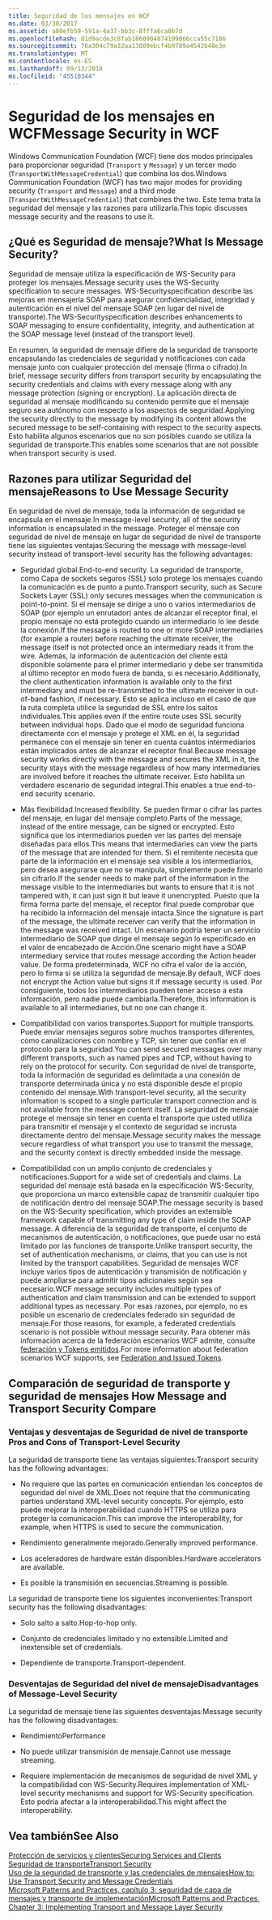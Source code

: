 ```yaml
---
title: Seguridad de los mensajes en WCF
ms.date: 03/30/2017
ms.assetid: a80efb59-591a-4a37-bb3c-8fffa6ca0b7d
ms.openlocfilehash: 81d9acde3c8fab1860904074199066cca55c7186
ms.sourcegitcommit: 76a304c79a32aa13889ebcf4b9789a4542b48e3e
ms.translationtype: MT
ms.contentlocale: es-ES
ms.lasthandoff: 09/13/2018
ms.locfileid: "45510344"
---
```

# <a name="message-security-in-wcf"></a><span data-ttu-id="dc2dc-102">Seguridad de los mensajes en WCF</span><span class="sxs-lookup"><span data-stu-id="dc2dc-102">Message Security in WCF</span></span>
<span data-ttu-id="dc2dc-103">Windows Communication Foundation (WCF) tiene dos modos principales para proporcionar seguridad (`Transport` y `Message`) y un tercer modo (`TransportWithMessageCredential`) que combina los dos.</span><span class="sxs-lookup"><span data-stu-id="dc2dc-103">Windows Communication Foundation (WCF) has two major modes for providing security (`Transport` and `Message`) and a third mode (`TransportWithMessageCredential`) that combines the two.</span></span> <span data-ttu-id="dc2dc-104">Este tema trata la seguridad del mensaje y las razones para utilizarla.</span><span class="sxs-lookup"><span data-stu-id="dc2dc-104">This topic discusses message security and the reasons to use it.</span></span>  
  
## <a name="what-is-message-security"></a><span data-ttu-id="dc2dc-105">¿Qué es Seguridad de mensaje?</span><span class="sxs-lookup"><span data-stu-id="dc2dc-105">What Is Message Security?</span></span>  
 <span data-ttu-id="dc2dc-106">Seguridad de mensaje utiliza la especificación de  WS-Security para proteger los mensajes.</span><span class="sxs-lookup"><span data-stu-id="dc2dc-106">Message security uses the WS-Security specification to secure messages.</span></span> <span data-ttu-id="dc2dc-107">WS-Securityspecification describe las mejoras en mensajería SOAP para asegurar confidencialidad, integridad y autenticación en el nivel del mensaje SOAP (en lugar del nivel de transporte).</span><span class="sxs-lookup"><span data-stu-id="dc2dc-107">The WS-Securityspecification describes enhancements to SOAP messaging to ensure confidentiality, integrity, and authentication at the SOAP message level (instead of the transport level).</span></span>  
  
 <span data-ttu-id="dc2dc-108">En resumen, la seguridad de mensaje difiere de la seguridad de transporte encapsulando las credenciales de seguridad y notificaciones con cada mensaje junto con cualquier protección del mensaje (firma o cifrado).</span><span class="sxs-lookup"><span data-stu-id="dc2dc-108">In brief, message security differs from transport security by encapsulating the security credentials and claims with every message along with any message protection (signing or encryption).</span></span> <span data-ttu-id="dc2dc-109">La aplicación directa de seguridad al mensaje modificando su contenido permite que el mensaje seguro sea autónomo con respecto a los aspectos de seguridad.</span><span class="sxs-lookup"><span data-stu-id="dc2dc-109">Applying the security directly to the message by modifying its content allows the secured message to be self-containing with respect to the security aspects.</span></span> <span data-ttu-id="dc2dc-110">Esto habilita algunos escenarios que no son posibles cuando se utiliza la seguridad de transporte.</span><span class="sxs-lookup"><span data-stu-id="dc2dc-110">This enables some scenarios that are not possible when transport security is used.</span></span>  
  
## <a name="reasons-to-use-message-security"></a><span data-ttu-id="dc2dc-111">Razones para utilizar Seguridad del mensaje</span><span class="sxs-lookup"><span data-stu-id="dc2dc-111">Reasons to Use Message Security</span></span>  
 <span data-ttu-id="dc2dc-112">En seguridad de nivel de mensaje, toda la información de seguridad se encapsula en el mensaje.</span><span class="sxs-lookup"><span data-stu-id="dc2dc-112">In message-level security, all of the security information is encapsulated in the message.</span></span> <span data-ttu-id="dc2dc-113">Proteger el mensaje con seguridad de nivel de mensaje en lugar de seguridad de nivel de transporte tiene las siguientes ventajas:</span><span class="sxs-lookup"><span data-stu-id="dc2dc-113">Securing the message with message-level security instead of transport-level security has the following advantages:</span></span>  
  
-   <span data-ttu-id="dc2dc-114">Seguridad global.</span><span class="sxs-lookup"><span data-stu-id="dc2dc-114">End-to-end security.</span></span> <span data-ttu-id="dc2dc-115">La seguridad de transporte, como Capa de sockets seguros (SSL) solo protege los mensajes cuando la comunicación es de punto a punto.</span><span class="sxs-lookup"><span data-stu-id="dc2dc-115">Transport security, such as Secure Sockets Layer (SSL) only secures messages when the communication is point-to-point.</span></span> <span data-ttu-id="dc2dc-116">Si el mensaje se dirige a uno o varios intermediarios de SOAP (por ejemplo un enrutador) antes de alcanzar el receptor final, el propio mensaje no está protegido cuando un intermediario lo lee desde la conexión.</span><span class="sxs-lookup"><span data-stu-id="dc2dc-116">If the message is routed to one or more SOAP intermediaries (for example a router) before reaching the ultimate receiver, the message itself is not protected once an intermediary reads it from the wire.</span></span> <span data-ttu-id="dc2dc-117">Además, la información de autenticación del cliente está disponible solamente para el primer intermediario y debe ser transmitida al último receptor en modo fuera de banda, si es necesario.</span><span class="sxs-lookup"><span data-stu-id="dc2dc-117">Additionally, the client authentication information is available only to the first intermediary and must be re-transmitted to the ultimate receiver in out-of-band fashion, if necessary.</span></span> <span data-ttu-id="dc2dc-118">Esto se aplica incluso en el caso de que la ruta completa utilice la seguridad de SSL entre los saltos individuales.</span><span class="sxs-lookup"><span data-stu-id="dc2dc-118">This applies even if the entire route uses SSL security between individual hops.</span></span> <span data-ttu-id="dc2dc-119">Dado que el modo de seguridad funciona directamente con el mensaje y protege el XML en él, la seguridad permanece con el mensaje sin tener en cuenta cuántos intermediarios están implicados antes de alcanzar el receptor final.</span><span class="sxs-lookup"><span data-stu-id="dc2dc-119">Because message security works directly with the message and secures the XML in it, the security stays with the message regardless of how many intermediaries are involved before it reaches the ultimate receiver.</span></span> <span data-ttu-id="dc2dc-120">Esto habilita un verdadero escenario de seguridad integral.</span><span class="sxs-lookup"><span data-stu-id="dc2dc-120">This enables a true end-to-end security scenario.</span></span>  
  
-   <span data-ttu-id="dc2dc-121">Más flexibilidad.</span><span class="sxs-lookup"><span data-stu-id="dc2dc-121">Increased flexibility.</span></span> <span data-ttu-id="dc2dc-122">Se pueden firmar o cifrar las partes del mensaje, en lugar del mensaje completo.</span><span class="sxs-lookup"><span data-stu-id="dc2dc-122">Parts of the message, instead of the entire message, can be signed or encrypted.</span></span> <span data-ttu-id="dc2dc-123">Esto significa que los intermediarios pueden ver las partes del mensaje diseñadas para ellos.</span><span class="sxs-lookup"><span data-stu-id="dc2dc-123">This means that intermediaries can view the parts of the message that are intended for them.</span></span> <span data-ttu-id="dc2dc-124">Si el remitente necesita que parte de la información en el mensaje sea visible a los intermediarios, pero desea asegurarse que no se manipula, simplemente puede firmarlo sin cifrarlo.</span><span class="sxs-lookup"><span data-stu-id="dc2dc-124">If the sender needs to make part of the information in the message visible to the intermediaries but wants to ensure that it is not tampered with, it can just sign it but leave it unencrypted.</span></span> <span data-ttu-id="dc2dc-125">Puesto que la firma forma parte del mensaje, el receptor final puede comprobar que ha recibido la información del mensaje intacta.</span><span class="sxs-lookup"><span data-stu-id="dc2dc-125">Since the signature is part of the message, the ultimate receiver can verify that the information in the message was received intact.</span></span> <span data-ttu-id="dc2dc-126">Un escenario podría tener un servicio intermediario de SOAP que dirige el mensaje según lo especificado en el valor de encabezado de Acción.</span><span class="sxs-lookup"><span data-stu-id="dc2dc-126">One scenario might have a SOAP intermediary service that routes message according the Action header value.</span></span> <span data-ttu-id="dc2dc-127">De forma predeterminada, WCF no cifra el valor de la acción, pero lo firma si se utiliza la seguridad de mensaje.</span><span class="sxs-lookup"><span data-stu-id="dc2dc-127">By default, WCF does not encrypt the Action value but signs it if message security is used.</span></span> <span data-ttu-id="dc2dc-128">Por consiguiente, todos los intermediarios pueden tener acceso a esta información, pero nadie puede cambiarla.</span><span class="sxs-lookup"><span data-stu-id="dc2dc-128">Therefore, this information is available to all intermediaries, but no one can change it.</span></span>  
  
-   <span data-ttu-id="dc2dc-129">Compatibilidad con varios transportes.</span><span class="sxs-lookup"><span data-stu-id="dc2dc-129">Support for multiple transports.</span></span> <span data-ttu-id="dc2dc-130">Puede enviar mensajes seguros sobre muchos transportes diferentes, como canalizaciones con nombre y TCP, sin tener que confiar en el protocolo para la seguridad.</span><span class="sxs-lookup"><span data-stu-id="dc2dc-130">You can send secured messages over many different transports, such as named pipes and TCP, without having to rely on the protocol for security.</span></span> <span data-ttu-id="dc2dc-131">Con seguridad de nivel de transporte, toda la información de seguridad es delimitada a una conexión de transporte determinada única y no está disponible desde el propio contenido del mensaje.</span><span class="sxs-lookup"><span data-stu-id="dc2dc-131">With transport-level security, all the security information is scoped to a single particular transport connection and is not available from the message content itself.</span></span> <span data-ttu-id="dc2dc-132">La seguridad de mensaje protege el mensaje sin tener en cuenta el transporte que usted utiliza para transmitir el mensaje y el contexto de seguridad se incrusta directamente dentro del mensaje.</span><span class="sxs-lookup"><span data-stu-id="dc2dc-132">Message security makes the message secure regardless of what transport you use to transmit the message, and the security context is directly embedded inside the message.</span></span>  
  
-   <span data-ttu-id="dc2dc-133">Compatibilidad con un amplio conjunto de credenciales y notificaciones.</span><span class="sxs-lookup"><span data-stu-id="dc2dc-133">Support for a wide set of credentials and claims.</span></span> <span data-ttu-id="dc2dc-134">La seguridad del mensaje está basada en la especificación WS-Security, que proporciona un marco extensible capaz de transmitir cualquier tipo de notificación dentro del mensaje SOAP.</span><span class="sxs-lookup"><span data-stu-id="dc2dc-134">The message security is based on the WS-Security specification, which provides an extensible framework capable of transmitting any type of claim inside the SOAP message.</span></span> <span data-ttu-id="dc2dc-135">A diferencia de la seguridad de transporte, el conjunto de mecanismos de autenticación, o notificaciones, que puede usar no está limitado por las funciones de transporte.</span><span class="sxs-lookup"><span data-stu-id="dc2dc-135">Unlike transport security, the set of authentication mechanisms, or claims, that you can use is not limited by the transport capabilities.</span></span> <span data-ttu-id="dc2dc-136">Seguridad de mensajes WCF incluye varios tipos de autenticación y transmisión de notificación y puede ampliarse para admitir tipos adicionales según sea necesario.</span><span class="sxs-lookup"><span data-stu-id="dc2dc-136">WCF message security includes multiple types of authentication and claim transmission and can be extended to support additional types as necessary.</span></span> <span data-ttu-id="dc2dc-137">Por esas razones, por ejemplo, no es posible un escenario de credenciales federado sin seguridad de mensaje.</span><span class="sxs-lookup"><span data-stu-id="dc2dc-137">For those reasons, for example, a federated credentials scenario is not possible without message security.</span></span> <span data-ttu-id="dc2dc-138">Para obtener más información acerca de la federación escenarios WCF admite, consulte [federación y Tokens emitidos](../../../../docs/framework/wcf/feature-details/federation-and-issued-tokens.md).</span><span class="sxs-lookup"><span data-stu-id="dc2dc-138">For more information about federation scenarios WCF supports, see [Federation and Issued Tokens](../../../../docs/framework/wcf/feature-details/federation-and-issued-tokens.md).</span></span>  
  
## <a name="how-message-and-transport-security-compare"></a><span data-ttu-id="dc2dc-139">Comparación de seguridad de transporte y seguridad de mensajes </span><span class="sxs-lookup"><span data-stu-id="dc2dc-139">How Message and Transport Security Compare</span></span>  
  
### <a name="pros-and-cons-of-transport-level-security"></a><span data-ttu-id="dc2dc-140">Ventajas y desventajas de Seguridad de nivel de transporte </span><span class="sxs-lookup"><span data-stu-id="dc2dc-140">Pros and Cons of Transport-Level Security</span></span>  
 <span data-ttu-id="dc2dc-141">La seguridad de transporte tiene las ventajas siguientes:</span><span class="sxs-lookup"><span data-stu-id="dc2dc-141">Transport security has the following advantages:</span></span>  
  
-   <span data-ttu-id="dc2dc-142">No requiere que las partes en comunicación entiendan los conceptos de seguridad del nivel de XML.</span><span class="sxs-lookup"><span data-stu-id="dc2dc-142">Does not require that the communicating parties understand XML-level security concepts.</span></span> <span data-ttu-id="dc2dc-143">Por ejemplo, esto puede mejorar la interoperabilidad cuando HTTPS se utiliza para proteger la comunicación.</span><span class="sxs-lookup"><span data-stu-id="dc2dc-143">This can improve the interoperability, for example, when HTTPS is used to secure the communication.</span></span>  
  
-   <span data-ttu-id="dc2dc-144">Rendimiento generalmente mejorado.</span><span class="sxs-lookup"><span data-stu-id="dc2dc-144">Generally improved performance.</span></span>  
  
-   <span data-ttu-id="dc2dc-145">Los aceleradores de hardware están disponibles.</span><span class="sxs-lookup"><span data-stu-id="dc2dc-145">Hardware accelerators are available.</span></span>  
  
-   <span data-ttu-id="dc2dc-146">Es posible la transmisión en secuencias.</span><span class="sxs-lookup"><span data-stu-id="dc2dc-146">Streaming is possible.</span></span>  
  
 <span data-ttu-id="dc2dc-147">La seguridad de transporte tiene los siguientes inconvenientes:</span><span class="sxs-lookup"><span data-stu-id="dc2dc-147">Transport security has the following disadvantages:</span></span>  
  
-   <span data-ttu-id="dc2dc-148">Solo salto a salto.</span><span class="sxs-lookup"><span data-stu-id="dc2dc-148">Hop-to-hop only.</span></span>  
  
-   <span data-ttu-id="dc2dc-149">Conjunto de credenciales limitado y no extensible.</span><span class="sxs-lookup"><span data-stu-id="dc2dc-149">Limited and inextensible set of credentials.</span></span>  
  
-   <span data-ttu-id="dc2dc-150">Dependiente de transporte.</span><span class="sxs-lookup"><span data-stu-id="dc2dc-150">Transport-dependent.</span></span>  
  
### <a name="disadvantages-of-message-level-security"></a><span data-ttu-id="dc2dc-151">Desventajas de Seguridad del nivel de mensaje</span><span class="sxs-lookup"><span data-stu-id="dc2dc-151">Disadvantages of Message-Level Security</span></span>  
 <span data-ttu-id="dc2dc-152">La seguridad de mensaje tiene las siguientes desventajas:</span><span class="sxs-lookup"><span data-stu-id="dc2dc-152">Message security has the following disadvantages:</span></span>  
  
-   <span data-ttu-id="dc2dc-153">Rendimiento</span><span class="sxs-lookup"><span data-stu-id="dc2dc-153">Performance</span></span>  
  
-   <span data-ttu-id="dc2dc-154">No puede utilizar transmisión de mensaje.</span><span class="sxs-lookup"><span data-stu-id="dc2dc-154">Cannot use message streaming.</span></span>  
  
-   <span data-ttu-id="dc2dc-155">Requiere implementación de mecanismos de seguridad de nivel XML y la compatibilidad con WS-Security.</span><span class="sxs-lookup"><span data-stu-id="dc2dc-155">Requires implementation of XML-level security mechanisms and support for WS-Security specification.</span></span> <span data-ttu-id="dc2dc-156">Esto podría afectar a la interoperabilidad.</span><span class="sxs-lookup"><span data-stu-id="dc2dc-156">This might affect the interoperability.</span></span>  
  
## <a name="see-also"></a><span data-ttu-id="dc2dc-157">Vea también</span><span class="sxs-lookup"><span data-stu-id="dc2dc-157">See Also</span></span>  
 [<span data-ttu-id="dc2dc-158">Protección de servicios y clientes</span><span class="sxs-lookup"><span data-stu-id="dc2dc-158">Securing Services and Clients</span></span>](../../../../docs/framework/wcf/feature-details/securing-services-and-clients.md)  
 [<span data-ttu-id="dc2dc-159">Seguridad de transporte</span><span class="sxs-lookup"><span data-stu-id="dc2dc-159">Transport Security</span></span>](../../../../docs/framework/wcf/feature-details/transport-security.md)  
 [<span data-ttu-id="dc2dc-160">Uso de la seguridad de transporte y las credenciales de mensajes</span><span class="sxs-lookup"><span data-stu-id="dc2dc-160">How to: Use Transport Security and Message Credentials</span></span>](../../../../docs/framework/wcf/feature-details/how-to-use-transport-security-and-message-credentials.md)  
 [<span data-ttu-id="dc2dc-161">Microsoft Patterns and Practices, capítulo 3: seguridad de capa de mensajes y transporte de implementación</span><span class="sxs-lookup"><span data-stu-id="dc2dc-161">Microsoft Patterns and Practices, Chapter 3: Implementing Transport and Message Layer Security</span></span>](https://go.microsoft.com/fwlink/?LinkId=88897)
